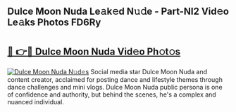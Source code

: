 ## Dulce Moon Nuda Le𝚊k𝚎d N𝚞𝚍e - Part-NI2 Vid𝚎o Le𝚊ks Photos FD6Ry

# <h2><a href="http://fbd04kt.evod.top/?m=Dulce+Moon+Nuda">🔗 👉🔴 Dulce Moon Nuda Vid𝚎o Ph𝚘t𝚘s</a></h2>

[![Dulce Moon Nuda N𝚞d𝚎s](https://i.imgur.com/8V9OHl7.gif)](http://fbd04kt.evod.top/?m=Dulce+Moon+Nuda)
Social media star Dulce Moon Nuda and content creator, acclaimed for posting dance and lifestyle themes through dance challenges and mini vlogs. Dulce Moon Nuda public persona is one of confidence and authority, but behind the scenes, he's a complex and nuanced individual. 
